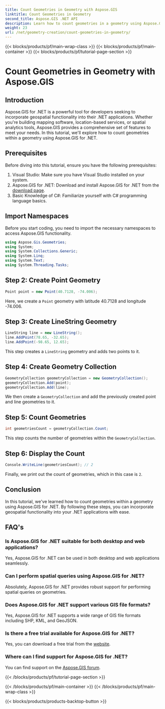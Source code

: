 ```yaml
---
title: Count Geometries in Geometry with Aspose.GIS
linktitle: Count Geometries in Geometry
second_title: Aspose.GIS .NET API
description: Learn how to count geometries in a geometry using Aspose.GIS for .NET. Step-by-step tutorial with code examples for developers.
weight: 23
url: /net/geometry-creation/count-geometries-in-geometry/
---
```


{{< blocks/products/pf/main-wrap-class >}}
{{< blocks/products/pf/main-container >}}
{{< blocks/products/pf/tutorial-page-section >}}

# Count Geometries in Geometry with Aspose.GIS

## Introduction
Aspose.GIS for .NET is a powerful tool for developers seeking to incorporate geospatial functionality into their .NET applications. Whether you're building mapping software, location-based services, or spatial analytics tools, Aspose.GIS provides a comprehensive set of features to meet your needs. In this tutorial, we'll explore how to count geometries within a geometry using Aspose.GIS for .NET.
## Prerequisites
Before diving into this tutorial, ensure you have the following prerequisites:
1. Visual Studio: Make sure you have Visual Studio installed on your system.
2. Aspose.GIS for .NET: Download and install Aspose.GIS for .NET from the [download page](https://releases.aspose.com/gis/net/).
3. Basic Knowledge of C#: Familiarize yourself with C# programming language basics.

## Import Namespaces
Before you start coding, you need to import the necessary namespaces to access Aspose.GIS functionality.

```csharp
using Aspose.Gis.Geometries;
using System;
using System.Collections.Generic;
using System.Linq;
using System.Text;
using System.Threading.Tasks;
```

## Step 2: Create Point Geometry
```csharp
Point point = new Point(40.7128, -74.006);
```
Here, we create a `Point` geometry with latitude 40.7128 and longitude -74.006.
## Step 3: Create LineString Geometry
```csharp
LineString line = new LineString();
line.AddPoint(78.65, -32.65);
line.AddPoint(-98.65, 12.65);
```
This step creates a `LineString` geometry and adds two points to it.
## Step 4: Create Geometry Collection
```csharp
GeometryCollection geometryCollection = new GeometryCollection();
geometryCollection.Add(point);
geometryCollection.Add(line);
```
We then create a `GeometryCollection` and add the previously created point and line geometries to it.
## Step 5: Count Geometries
```csharp
int geometriesCount = geometryCollection.Count;
```
This step counts the number of geometries within the `GeometryCollection`.
## Step 6: Display the Count
```csharp
Console.WriteLine(geometriesCount); // 2
```
Finally, we print out the count of geometries, which in this case is `2`.

## Conclusion
In this tutorial, we've learned how to count geometries within a geometry using Aspose.GIS for .NET. By following these steps, you can incorporate geospatial functionality into your .NET applications with ease.
## FAQ's
### Is Aspose.GIS for .NET suitable for both desktop and web applications?
Yes, Aspose.GIS for .NET can be used in both desktop and web applications seamlessly.
### Can I perform spatial queries using Aspose.GIS for .NET?
Absolutely, Aspose.GIS for .NET provides robust support for performing spatial queries on geometries.
### Does Aspose.GIS for .NET support various GIS file formats?
Yes, Aspose.GIS for .NET supports a wide range of GIS file formats including SHP, KML, and GeoJSON.
### Is there a free trial available for Aspose.GIS for .NET?
Yes, you can download a free trial from the [website](https://releases.aspose.com/).
### Where can I find support for Aspose.GIS for .NET?
You can find support on the [Aspose.GIS forum](https://forum.aspose.com/c/gis/33).

{{< /blocks/products/pf/tutorial-page-section >}}

{{< /blocks/products/pf/main-container >}}
{{< /blocks/products/pf/main-wrap-class >}}

{{< blocks/products/products-backtop-button >}}
